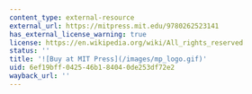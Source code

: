 ```yaml
---
content_type: external-resource
external_url: https://mitpress.mit.edu/9780262523141
has_external_license_warning: true
license: https://en.wikipedia.org/wiki/All_rights_reserved
status: ''
title: '![Buy at MIT Press](/images/mp_logo.gif)'
uid: 6ef19bff-0425-46b1-8404-0de253df72e2
wayback_url: ''
---
```

